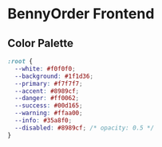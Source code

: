 # BennyOrder Frontend

## Color Palette

```css
:root {
  --white: #f0f0f0;
  --background: #1f1d36;
  --primary: #f7f7f7;
  --accent: #8989cf;
  --danger: #ff0062;
  --success: #00d165;
  --warning: #ffaa00;
  --info: #35a8f0;
  --disabled: #8989cf; /* opacity: 0.5 */
}
```
